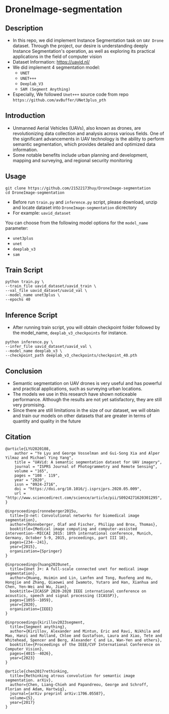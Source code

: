 
# DroneImage-segmentation
## Description
- In this repo, we did implement Instance Segmentation task on `UAV Drone` dataset. Through the project, our desire is understanding deeply Instance Segmentation's operation, as well as exploring its practical applications in the field of computer vision
- Dataset Information: https://uavid.nl/
- We did implement 4 segmentation model: 
    - `UNET`
    - `UNET+++`
    - `Deeplab_V3 `
    - `SAM (Segment Anything)`
- Especially, We followed `Unet+++` source code from repo `https://github.com/avBuffer/UNet3plus_pth`

## Introduction
- Unmanned Aerial Vehicles (UAVs), also known as drones, are revolutionizing data collection and analysis across various fields. One of the significant advancements in UAV technology is the ability to perform semantic segmentation, which provides detailed and optimized data information.
- Some notable benefits include urban planning and development, mapping and surveying, and regional security monitoring
  
## Usage
```
git clone https://github.com/21522173huy/DroneImage-segmentation
cd DroneImage-segmentation
```
- Before run `train.py` and `inference.py` script, please download, unzip and locate dataset into `DroneImage-segmentation` dicrectory
- For example: `uavid_dataset`

You can choose from the following model options for the `model_name` parameter:

- `unet3plus`
- `unet`
- `deeplab_v3`
- `sam`

## Train Script
```
python train.py \
--train_file uavid_dataset/uavid_train \
--val_file uavid_dataset/uavid_val \
--model_name unet3plus \
--epochs 40
```

## Inference Script
- After running train script, you will obtain checkpoint folder followed by the model_name, `deeplab_v3_checkpoints` for instance.
```
python inference.py \
--infer_file uavid_dataset/uavid_val \
--model_name deeplab_v3 \
--checkpoint_path deeplab_v3_checkpoints/checkpoint_40.pth
```

## Conclusion
- Semantic segmentation on UAV drones is very useful and has powerful and practical applications, such as surveying urban locations.
- The models we use in this research have shown noticeable performance. Although the results are not yet satisfactory, they are still very promising.
- Since there are still limitations in the size of our dataset, we will obtain and train our models on other datasets that are greater in terms of quantity and quality in the future

## Citation
```
@article{LYU2020108,
	author = "Ye Lyu and George Vosselman and Gui-Song Xia and Alper Yilmaz and Michael Ying Yang",
	title = "UAVid: A semantic segmentation dataset for UAV imagery",
	journal = "ISPRS Journal of Photogrammetry and Remote Sensing",
	volume = "165",
	pages = "108 - 119",
	year = "2020",
	issn = "0924-2716",
	doi = "https://doi.org/10.1016/j.isprsjprs.2020.05.009",
	url = "http://www.sciencedirect.com/science/article/pii/S0924271620301295",
}
```

```
@inproceedings{ronneberger2015u,
  title={U-net: Convolutional networks for biomedical image segmentation},
  author={Ronneberger, Olaf and Fischer, Philipp and Brox, Thomas},
  booktitle={Medical image computing and computer-assisted intervention--MICCAI 2015: 18th international conference, Munich, Germany, October 5-9, 2015, proceedings, part III 18},
  pages={234--241},
  year={2015},
  organization={Springer}
}
```

```
@inproceedings{huang2020unet,
  title={Unet 3+: A full-scale connected unet for medical image segmentation},
  author={Huang, Huimin and Lin, Lanfen and Tong, Ruofeng and Hu, Hongjie and Zhang, Qiaowei and Iwamoto, Yutaro and Han, Xianhua and Chen, Yen-Wei and Wu, Jian},
  booktitle={ICASSP 2020-2020 IEEE international conference on acoustics, speech and signal processing (ICASSP)},
  pages={1055--1059},
  year={2020},
  organization={IEEE}
}
```

```
@inproceedings{kirillov2023segment,
  title={Segment anything},
  author={Kirillov, Alexander and Mintun, Eric and Ravi, Nikhila and Mao, Hanzi and Rolland, Chloe and Gustafson, Laura and Xiao, Tete and Whitehead, Spencer and Berg, Alexander C and Lo, Wan-Yen and others},
  booktitle={Proceedings of the IEEE/CVF International Conference on Computer Vision},
  pages={4015--4026},
  year={2023}
}
```

```
@article{chen2017rethinking,
  title={Rethinking atrous convolution for semantic image segmentation. arXiv},
  author={Chen, Liang-Chieh and Papandreou, George and Schroff, Florian and Adam, Hartwig},
  journal={arXiv preprint arXiv:1706.05587},
  volume={5},
  year={2017}
}
```





